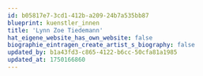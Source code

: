 ```yaml
---
id: b05817e7-3cd1-412b-a209-24b7a535bb87
blueprint: kuenstler_innen
title: 'Lynn Zoe Tiedemann'
hat_eigene_website_has_own_website: false
biographie_eintragen_create_artist_s_biography: false
updated_by: b1a43fd3-c865-4122-b6cc-50cfa81a1985
updated_at: 1750166860
---
```

